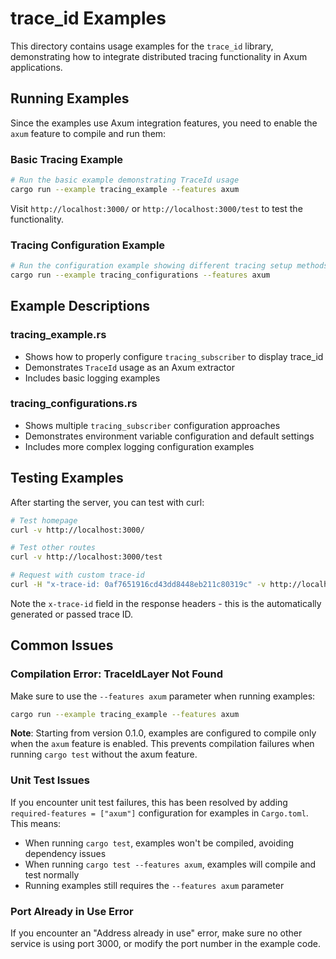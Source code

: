 # trace_id Examples

This directory contains usage examples for the `trace_id` library, demonstrating how to integrate distributed tracing functionality in Axum applications.

## Running Examples

Since the examples use Axum integration features, you need to enable the `axum` feature to compile and run them:

### Basic Tracing Example

```bash
# Run the basic example demonstrating TraceId usage
cargo run --example tracing_example --features axum
```

Visit `http://localhost:3000/` or `http://localhost:3000/test` to test the functionality.

### Tracing Configuration Example

```bash
# Run the configuration example showing different tracing setup methods
cargo run --example tracing_configurations --features axum
```

## Example Descriptions

### tracing_example.rs
- Shows how to properly configure `tracing_subscriber` to display trace_id
- Demonstrates `TraceId` usage as an Axum extractor
- Includes basic logging examples

### tracing_configurations.rs
- Shows multiple `tracing_subscriber` configuration approaches
- Demonstrates environment variable configuration and default settings
- Includes more complex logging configuration examples

## Testing Examples

After starting the server, you can test with curl:

```bash
# Test homepage
curl -v http://localhost:3000/

# Test other routes
curl -v http://localhost:3000/test

# Request with custom trace-id
curl -H "x-trace-id: 0af7651916cd43dd8448eb211c80319c" -v http://localhost:3000/
```

Note the `x-trace-id` field in the response headers - this is the automatically generated or passed trace ID.

## Common Issues

### Compilation Error: TraceIdLayer Not Found

Make sure to use the `--features axum` parameter when running examples:

```bash
cargo run --example tracing_example --features axum
```

**Note**: Starting from version 0.1.0, examples are configured to compile only when the `axum` feature is enabled. This prevents compilation failures when running `cargo test` without the axum feature.

### Unit Test Issues

If you encounter unit test failures, this has been resolved by adding `required-features = ["axum"]` configuration for examples in `Cargo.toml`. This means:

- When running `cargo test`, examples won't be compiled, avoiding dependency issues
- When running `cargo test --features axum`, examples will compile and test normally
- Running examples still requires the `--features axum` parameter

### Port Already in Use Error

If you encounter an "Address already in use" error, make sure no other service is using port 3000, or modify the port number in the example code.